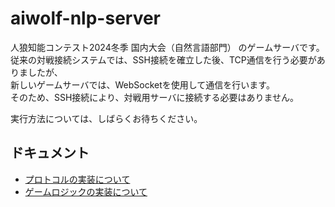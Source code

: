 # aiwolf-nlp-server

人狼知能コンテスト2024冬季 国内大会（自然言語部門） のゲームサーバです。  
従来の対戦接続システムでは、SSH接続を確立した後、TCP通信を行う必要がありましたが、  
新しいゲームサーバでは、WebSocketを使用して通信を行います。  
そのため、SSH接続により、対戦用サーバに接続する必要はありません。  

実行方法については、しばらくお待ちください。  

## ドキュメント

- [プロトコルの実装について](./doc/protocol.md)
- [ゲームロジックの実装について](./doc/logic.md)